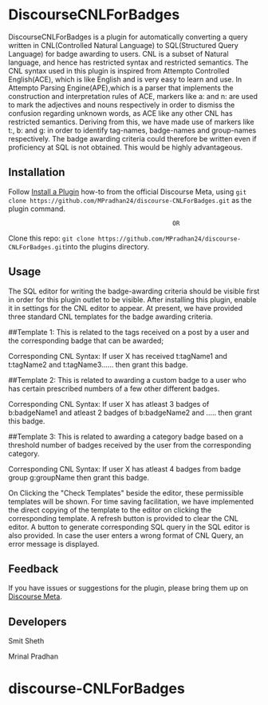 # DiscourseCNLForBadges

  DiscourseCNLForBadges is a plugin for automatically converting a query written in CNL(Controlled Natural Language) to SQL(Structured Query Language) for badge awarding to users. CNL is a subset of Natural language, and hence has restricted syntax and restricted semantics. The CNL syntax used in this plugin is inspired from Attempto Controlled English(ACE), which is like English and is very easy to learn and use. In Attempto Parsing Engine(APE),which is a parser that implements the construction and interpretation rules of ACE, markers like a: and n: are used to mark the adjectives and nouns respectively in order to dismiss the confusion regarding unknown words, as ACE like any other CNL has restricted semantics. Deriving from this, we have made use of markers like t:, b: and g: in order to identify tag-names, badge-names and group-names respectively.
  The badge awarding criteria could therefore be written even if proficiency at SQL is not obtained. This would be highly advantageous.
  

## Installation

Follow [Install a Plugin](https://meta.discourse.org/t/install-a-plugin/19157)
how-to from the official Discourse Meta, using `git clone https://github.com/MPradhan24/discourse-CNLForBadges.git`
as the plugin command.

                                                  OR
                                                  
 Clone this repo: `git clone https://github.com/MPradhan24/discourse-CNLForBadges.git`into the plugins directory.

## Usage
   The SQL editor for writing the badge-awarding criteria should be visible first in order for this plugin outlet to be visible. After installing this plugin, enable it in settings for the CNL editor to appear.
  At present, we have provided three standard CNL templates for the badge awarding criteria. 
  
  
  ##Template 1: This is related to the tags received on a post by a user and the corresponding badge that can be awarded;
  
  Corresponding CNL Syntax: If user X has received t:tagName1 and t:tagName2 and t:tagName3...... then grant this badge.
  
  
  ##Template 2: This is related to awarding a custom badge to a user who has certain prescribed numbers of a few other different badges.
  
  Corresponding CNL Syntax: If user X has atleast 3 badges of b:badgeName1 and atleast 2 badges of b:badgeName2 and ..... then grant this badge.
  
  
  ##Template 3: This is related to awarding a category badge based on a threshold number of badges received by the user from the corresponding category.
  
  Corresponding CNL Syntax: If user X has atleast 4 badges from badge group g:groupName then grant this badge.
  
  
  On Clicking the "Check Templates" beside the editor, these permissible templates will be shown. For time saving facilitation, we have implemented the direct copying of the template to the editor on clicking the corresponding template. A refresh button is provided to clear the CNL editor. A button to generate corresponding SQL query in the SQL editor is also provided. In case the user enters a wrong format of CNL Query, an error message is displayed.

## Feedback

If you have issues or suggestions for the plugin, please bring them up on
[Discourse Meta](https://meta.discourse.org).


## Developers
Smit Sheth 

Mrinal Pradhan 

# discourse-CNLForBadges

